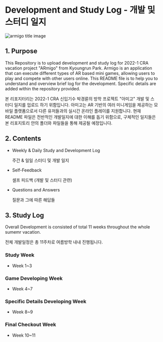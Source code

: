 # Development and Study Log - 개발 및 스터디 일지
![armigo title image](https://user-images.githubusercontent.com/107975543/175189297-bed2d579-3849-49a4-9e54-fa3edd07a686.png)


## 1. Purpose

This Repository is to upload development and study log for 2022-1 CRA vacation project "ARmigo" from Kyoungrun Park.
Armigo is an application that can execute different types of AR based mini games, allowing users to play and compete with other users online. This README file is to help you to understand and overview brief log for the development. Specific details are added within the repository provided.


본 리포지터리는 2022-1 CRA 신입기수 박경륜의 방학 프로젝트 "아미고" 개발 및 스터디 일지를 업로드 하기 위함입니다.
아미고는 AR 기반의 여러 미니게임을 제공하는 모바일 플랫폼으로서 다른 유저들과의 실시간 온라인 플레이를 지원합니다.
현재 README 파일은 전반적인 개발일지에 대한 이해를 돕기 위함으로, 구체적인 일지들은 본 리포지토리 안의 폴더와 파일들을 통해 제공될 예정입니다.



## 2. Contents
* Weekly & Daily Study and Development Log

  주간 & 일일 스터디 및 개발 일지

* Self-Feedback

  셀프 피드백 (개발 및 스터디 관련)

* Questions and Answers

  질문과 그에 따른 해답들
 
## 3. Study Log
Overall Development is consisted of total 11 weeks throughout the whole sumemr vacation.

전체 개발일정은 총 11주차로 여름방학 내내 진행됩니다.

### Study Week
* Week 1~3

### Game Developing Week
* Week 4~7

### Specific Details Developing Week
* Week 8~9

### Final Checkout Week
* Week 10~11
